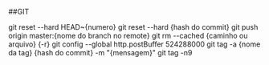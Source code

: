 ##GIT

git reset --hard HEAD~{numero}
git reset --hard {hash do commit}
git push origin master:{nome do branch no remote}
git rm --cached {caminho ou arquivo} {-r}
git config --global http.postBuffer 524288000
git tag -a {nome da tag} {hash do commit} -m "{mensagem}"
git tag -n9
